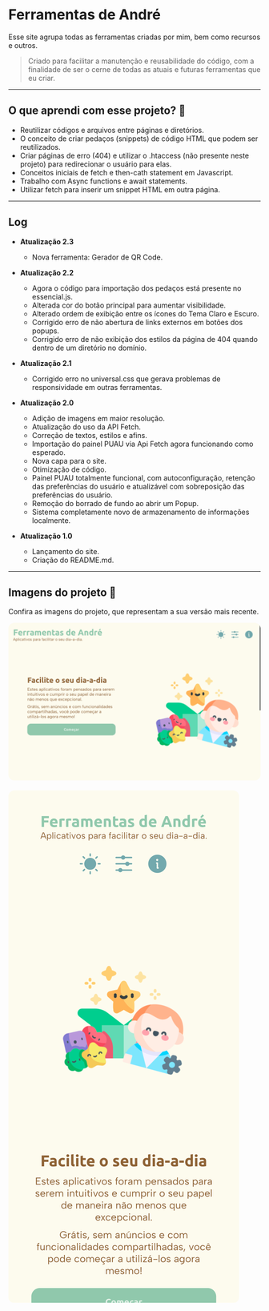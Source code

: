 # Ferramentas de André
Esse site agrupa todas as ferramentas criadas por mim, bem como recursos e outros.

> Criado para facilitar a manutenção e reusabilidade do código, com a finalidade de ser o cerne de todas as atuais e futuras ferramentas que eu criar.

- - - 

## O que aprendi com esse projeto? 🎯
- Reutilizar códigos e arquivos entre páginas e diretórios.
- O conceito de criar pedaços (snippets) de código HTML que podem ser reutilizados.
- Criar páginas de erro (404) e utilizar o .htaccess (não presente neste projeto) para redirecionar o usuário para elas.
- Conceitos iniciais de fetch e then-cath statement em Javascript.
- Trabalho com Async functions e await statements.
- Utilizar fetch para inserir um snippet HTML em outra página.

- - - 

## Log
- **Atualização 2.3**
    - Nova ferramenta: Gerador de QR Code.

- **Atualização 2.2**
    - Agora o código para importação dos pedaços está presente no essencial.js.
    - Alterada cor do botão principal para aumentar visibilidade.
    - Alterado ordem de exibição entre os ícones do Tema Claro e Escuro.
    - Corrigido erro de não abertura de links externos em botões dos popups.
    - Corrigido erro de não exibição dos estilos da página de 404 quando dentro de um diretório no domínio.
    

- **Atualização 2.1**
    - Corrigido erro no universal.css que gerava problemas de responsividade em outras ferramentas.

- **Atualização 2.0**
    - Adição de imagens em maior resolução.
    - Atualização do uso da API Fetch.
    - Correção de textos, estilos e afins.
    - Importação do painel PUAU via Api Fetch agora funcionando como esperado.
    - Nova capa para o site.
    - Otimização de código.
    - Painel PUAU totalmente funcional, com autoconfiguração, retenção das preferências do usuário e atualizável com sobreposição das preferências do usuário.
    - Remoção do borrado de fundo ao abrir um Popup.
    - Sistema completamente novo de armazenamento de informações localmente.

- **Atualização 1.0**
    - Lançamento do site.
    - Criação do README.md.

- - -

## Imagens do projeto 📸
Confira as imagens do projeto, que representam a sua versão mais recente.

<img src="imagens/site_computador.png" style="border-radius: 12px;">
<br><br>
<img src="imagens/site_telefone.png" style="border-radius: 12px;">